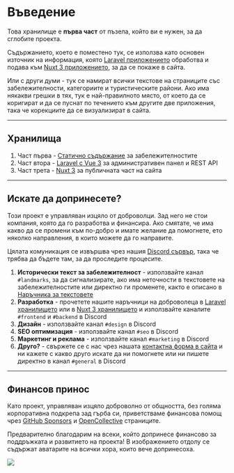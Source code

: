 # Въведение

Това хранилище е **първа част** от пъзела, който ви е нужен, за да сглобите проекта.

Съдържанието, което е поместено тук, се използва като основен източник на информация, която [Laravel приложението](https://github.com/placesbg/backend-laravel) обработва и подава към [Nuxt 3 приложението](https://github.com/placesbg/frontend-nuxt), за да се покаже в сайта.

Или с други думи - тук се намират всички текстове на страниците със забележителности, категориите и туристическите райони. Ако има някакви грешки в тях, тук е най-правилното място, от което да се коригират и да се пуснат по течението към другите две приложения, така че корекциите да се визуализират в сайта.

---

## Хранилища

1. Част първа - [Статично съдържание](https://github.com/placesbg/static-contents) за забележителностите
1. Част втора - [Laravel с Vue 3](https://github.com/placesbg/backend-laravel) за административен панел и REST API
1. Част трета - [Nuxt 3](https://github.com/placesbg/frontend-nuxt) за публичната част на сайта

---

## Искате да допринесете?

Този проект е управляван изцяло от доброволци. Зад него не стои компания, която да го разработва и финансира. Ако смятате, че има какво да се промени към по-добро и имате желание да помогнете, ето няколко направления, в които можете да го направите.

Цялата комуникация се извършва чрез нашия [Discord сървър](https://discord.gg/NMRjZ4FdPs), така че трябва да бъдете там, за да проследите процесите.

1. **Исторически текст за забележителност** - използвайте канал `#landmarks`, за да сигнализирате, ако има неточности в текстовете на забележителностите или директно ги променете, както е описано в [Наръчника за текстовете](https://github.com/placesbg/static-contents/blob/main/.github/CONTRIBUTING.md)
1. **Разработка** - прочетете нашите наръчници на доброволеца в [Laravel хранилището](https://github.com/placesbg/backend-laravel/blob/main/.github/CONTRIBUTING.md) или в [Nuxt 3 хранилището](https://github.com/placesbg/frontend-nuxt/blob/main/.github/CONTRIBUTING.md) и използвайте каналите `#frontend` и `#backend` в Discord
1. **Дизайн** - използвайте канал `#design` в Discord
1. **SEO оптимизация** - използвайте канал `#seo` в Discord
1. **Маркетинг и реклама** - използвайте канал `#marketing` в Discord
1. **Друго?** - свържете се с нас чрез нашата [контактна форма в сайта](https://places.xen.gg/contact) и ни кажете с какво друго искате да ни помогнете или ни пишете директно в канал `#general` в Discord

---

## Финансов принос

Като проект, управляван изцяло доброволно от общността, без голяма корпоративна подкрепа зад гърба си, приветстваме финансова помощ чрез [GitHub Sponsors](https://github.com/sponsors/placesbg) и [OpenCollective](https://opencollective.com/placesbg) страниците.

Предварително благодарим на всеки, който допринесе финансово за поддръжката и развитието на проекта! В изображението отдолу се съдържат аватарите на всички хора, които вече допринесоха.

<a href="https://opencollective.com/placesbg"><img src="https://opencollective.com/placesbg/contributors.svg?width=890" /></a>
